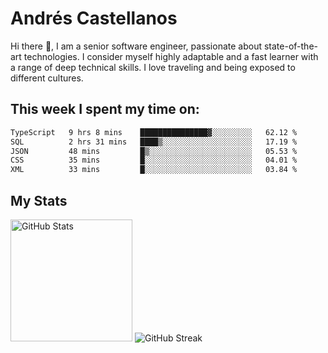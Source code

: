# Andrés Castellanos

Hi there 👋, I am a senior software engineer, passionate about state-of-the-art technologies. I consider myself highly adaptable and a fast learner with a range of deep technical skills. I love traveling and being exposed to different cultures.

## This week I spent my time on:

<!--START_SECTION:waka-->

```txt
TypeScript   9 hrs 8 mins    ███████████████▓░░░░░░░░░   62.12 %
SQL          2 hrs 31 mins   ████▒░░░░░░░░░░░░░░░░░░░░   17.19 %
JSON         48 mins         █▒░░░░░░░░░░░░░░░░░░░░░░░   05.53 %
CSS          35 mins         █░░░░░░░░░░░░░░░░░░░░░░░░   04.01 %
XML          33 mins         █░░░░░░░░░░░░░░░░░░░░░░░░   03.84 %
```

<!--END_SECTION:waka-->

## My Stats

<img height="195" src="https://github-readme-stats.vercel.app/api?username=andrescv&show_icons=true&theme=onedark&hide_border=true&card_width=495" alt="GitHub Stats" />

<img src="https://streak-stats.demolab.com?user=andrescv&theme=one-dark-pro&hide_border=true" alt="GitHub Streak" />
